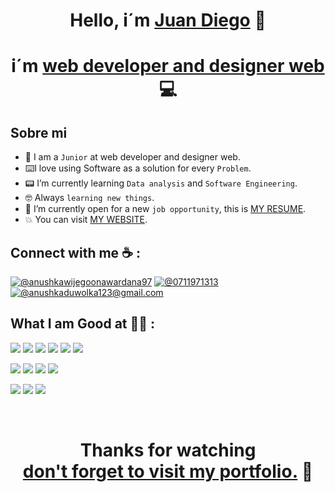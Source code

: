 <div align="center">
<h1 align="center">Hello, i´m <a href="https://portafolio-juan-diego.netlify.app/">Juan Diego</a> 👋</h1>
</div>
<div align="center">
<h1 align="center"> i´m <a href="https://portafolio-juan-diego.netlify.app/">web developer and designer web </a> 💻</h1>
</div>

## Sobre mi

- :school: I am a `Junior` at web developer and designer web.
- ⌨️I love using Software as a solution for every `Problem`.
- 📟 I’m currently learning `Data analysis` and `Software Engineering`.
- :nerd_face: Always `learning new things`.
- :thinking: I’m currently open for a new `job opportunity`, this is [MY RESUME](https://flowcv.com/resume/ibm0l09jo2).
- :boom: You can visit [MY WEBSITE](https://portafolio-juan-diego.netlify.app/).



## Connect with me ☕ :
 [![@anushkawijegoonawardana97](https://img.icons8.com/fluency/48/000000/linkedin.png "linkedin")](https://www.linkedin.com/in/juandiegocalleg/) [](https://twitter.com/anushka_wije) [![@0711971313](https://img.icons8.com/fluency/48/000000/phone-disconnected.png "mi numero")](3157350513) [![@anushkaduwolka123@gmail.com](https://img.icons8.com/fluency/48/000000/apple-mail.png "mi correo")](juandiegocalleg@gmial.com)


## What I am Good at 🧑‍💻 :
<img src="https://img.icons8.com/color/48/000000/html-5--v1.png"/> <img src="https://img.icons8.com/color/48/000000/css3.png"/> <img src="https://img.icons8.com/color/48/000000/sass.png"/> <img src="https://img.icons8.com/color/48/000000/javascript--v1.png"/> <img src="https://img.icons8.com/office/48/000000/react.png"/> <img src="https://img.icons8.com/color/48/000000/nextjs.png"/>

<img src="https://img.icons8.com/color/48/000000/java-coffee-cup-logo--v1.png"/> <img src="https://img.icons8.com/officel/48/000000/php-logo.png"/> <img src="https://img.icons8.com/fluency/48/000000/laravel.png"/> <img src="https://img.icons8.com/fluency/48/000000/wordpress.png"/>

<img src="https://img.icons8.com/color/48/000000/mysql-logo.png"/> <img src="https://img.icons8.com/color/48/000000/mongodb.png"/> <img src="https://img.icons8.com/color/48/000000/firebase.png"/>

<br>
<div align="center">
<h1 align="center">Thanks for watching <br>  <a href="https://portafolio-juan-diego.netlify.app/">don't forget to visit my portfolio.</a> 👋</h1>
</div>

